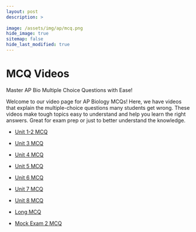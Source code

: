 ```yaml
---
layout: post
description: >
  
image: /assets/img/ap/mcq.png
hide_image: true
sitemap: false
hide_last_modified: true
---
```


# MCQ Videos

Master AP Bio Multiple Choice Questions with Ease!

Welcome to our video page for AP Biology MCQs! Here, we have videos that explain the multiple-choice questions many students get wrong. These videos make tough topics easy to understand and help you learn the right answers. Great for exam prep or just to better understand the knowledge.

-  [Unit 1-2 MCQ](https://space.bilibili.com/37224626/lists/5232499?type=season)

-  [Unit 3 MCQ](https://space.bilibili.com/37224626/lists/5237203?type=season)

-  [Unit 4 MCQ](https://space.bilibili.com/37224626/lists/5279688?type=season)

-  [Unit 5 MCQ](https://space.bilibili.com/37224626/lists/5279694?type=season)

-  [Unit 6 MCQ](https://space.bilibili.com/37224626/lists/5138090?type=season)

-  [Unit 7 MCQ](https://www.sciencedaily.com/releases/2012/10/121024175359.htm)

-  [Unit 8 MCQ](https://www.sciencedaily.com/releases/2012/10/121024175359.htm)

-  [Long MCQ](https://space.bilibili.com/37224626/lists/5197382?type=season)

-  [Mock Exam 2 MCQ](https://space.bilibili.com/37224626/lists/5140177?type=season)